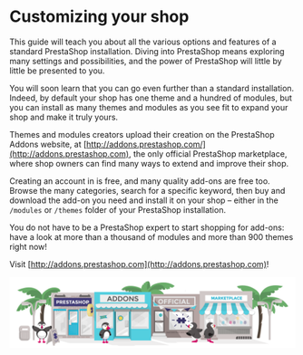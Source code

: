 # Customizing your shop

This guide will teach you about all the various options and features of a standard PrestaShop installation. Diving into PrestaShop means exploring many settings and possibilities, and the power of PrestaShop will little by little be presented to you.

You will soon learn that you can go even further than a standard installation. Indeed, by default your shop has one theme and a hundred of modules, but you can install as many themes and modules as you see fit to expand your shop and make it truly yours.

Themes and modules creators upload their creation on the PrestaShop Addons website, at [http://addons.prestashop.com/](http://addons.prestashop.com), the only official PrestaShop marketplace, where shop owners can find many ways to extend and improve their shop.

Creating an account in is free, and many quality add-ons are free too. Browse the many categories, search for a specific keyword, then buy and download the add-on you need and install it on your shop – either in the `/modules` or `/themes` folder of your PrestaShop installation.

You do not have to be a PrestaShop expert to start shopping for add-ons: have a look at more than a thousand of modules and more than 900 themes right now!

Visit [http://addons.prestashop.com](http://addons.prestashop.com)!

![](<../.gitbook/assets/51839807 (3) (1) (3).png>)
